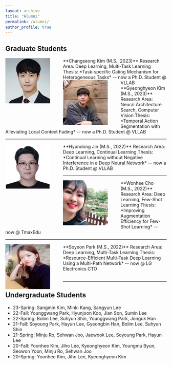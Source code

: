 ```yaml
---
layout: archive
title: "Alumni"
permalink: /alumni/
author_profile: true
---
```


## Graduate Students

<img src='/images/Changseong Kim.jpg' width="140" align="left" style="margin-right:40px">
**Changseong Kim (M.S., 2023)**      
Research Area: Deep Learning, Multi-Task Learning           
Thesis: *Task-specific Gating Mechanism for Heterogeneous Tasks*         
-- now a Ph.D. Student @ VLLAB


<img src='/images/Gyeonghyeon Kim.png' width="140" align="left" style="margin-right:40px">
**Gyeonghyeon Kim (M.S., 2023)**     
Research Area: Neural Architecture Search, Computer Vision             
Thesis: *Temporal Action Segmentation with Alleviating Local Context Fading*       
-- now a Ph.D. Student @ VLLAB

-----
<img src='/images/Hyundong Jin3.png' width="140" align="left" style="margin-right:40px">
**Hyundong Jin (M.S., 2022)**     
Research Area: Deep Learning, Continual Learning             
Thesis: *Continual Learning without Negative Interference in a Deep Neural Network*       
-- now a Ph.D. Student @ VLLAB

-----
<img src='/images/wonhee300.jpg' width="140" align="left" style="margin-right:40px">
**Wonhee Cho (M.S., 2022)**      
Research Area: Deep Learning, Few-Shot Learning       
Thesis: *Improving Augmentation Efficiency for Few-Shot Learning*       
-- now @ TmaxEdu

----
<img src='/images/Soyeon Park.jpg' width="140" align="left" style="margin-right:40px"> 
**Soyeon Park (M.S., 2022)**      
Research Area: Deep Learning, Multi-Task Learning       
Thesis: *Resource-Efficient Multi-Task Deep Learning Using a Multi-Path Network*       
-- now @ LG Electronics CTO       <br><br>


-----
## Undergraduate Students

* 23-Spring: Sangmin Kim, Minki Kang, Sangyun Lee
* 22-Fall: Younggwang Park, Hyunjoon Koo, Jian Son, Sumin Lee
* 22-Spring: Bolim Lee, Suhyun Shin, Younggwang Park, Jonguk Han
* 21-Fall: Soyoung Park, Hayun Lee, Gyeongbin Han, Bolim Lee, Suhyun Shin
* 21-Spring: Minju Ro, Sehwan Joo, Jaewook Lee, Soyoung Park, Hayun Lee
* 20-Fall: Yoonhee Kim, Jiho Lee, Kyeonghyeon Kim, Youngmu Byun, Seowon Yoon, Minju Ro, Sehwan Joo
* 20-Spring: Yoonhee Kim, Jiho Lee, Kyeonghyeon Kim
